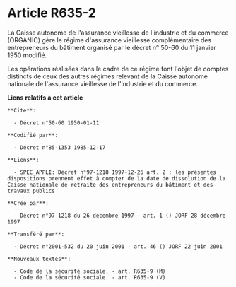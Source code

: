 # Article R635-2

La Caisse autonome de l'assurance vieillesse de l'industrie et du commerce (ORGANIC) gère le régime d'assurance vieillesse
complémentaire des entrepreneurs du bâtiment organisé par le décret n° 50-60 du 11 janvier 1950 modifié.

Les opérations réalisées dans le cadre de ce régime font l'objet de comptes distincts de ceux des autres régimes relevant de
la Caisse autonome nationale de l'assurance vieillesse de l'industrie et du commerce.

**Liens relatifs à cet article**

	**Cite**:

	  - Décret n°50-60 1950-01-11

	**Codifié par**:

	  - Décret n°85-1353 1985-12-17

	**Liens**:

	  - SPEC_APPLI: Décret n°97-1218 1997-12-26 art. 2 : les présentes dispositions prennent effet à compter de la date de dissolution de la Caisse nationale de retraite des entrepreneurs du bâtiment et des travaux publics

	**Créé par**:

	  - Décret n°97-1218 du 26 décembre 1997 - art. 1 () JORF 28 décembre 1997

	**Transféré par**:

	  - Décret n°2001-532 du 20 juin 2001 - art. 46 () JORF 22 juin 2001

	**Nouveaux textes**:

	  - Code de la sécurité sociale. - art. R635-9 (M)
	  - Code de la sécurité sociale. - art. R635-9 (V)
